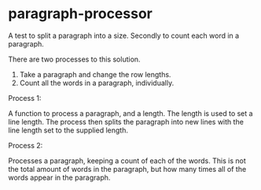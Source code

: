 # paragraph-processor
A test to split a paragraph into a size.  Secondly to count each word in a paragraph.

There are two processes to this solution.

1. Take a paragraph and change the row lengths.
2. Count all the words in a paragraph, individually.

Process 1:

A function to process a paragraph, and a length.
The length is used to set a line length.
The process then splits the paragraph into new lines with the line length set to the supplied length.

Process 2:

Processes a paragraph, keeping a count of each of the words.
This is not the total amount of words in the paragraph, but how many times all of the words appear in the paragraph.

